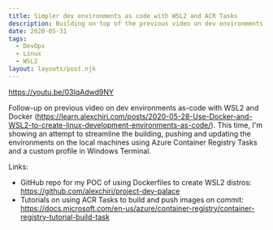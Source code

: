 ```yaml
---
title: Simpler dev environments as code with WSL2 and ACR Tasks
description: Building on top of the previous video on dev environments-as-code with Docker and WSL2, adding some automation
date: 2020-05-31
tags:
  - DevOps
  - Linux
  - WSL2
layout: layouts/post.njk
---
```


https://youtu.be/03IqAdwd9NY

Follow-up on previous video on dev environments as-code with WSL2 and Docker (https://learn.alexchiri.com/posts/2020-05-28-Use-Docker-and-WSL2-to-create-linux-development-environments-as-code/). This time, I'm showing an attempt to streamline the building, pushing and updating the environments on the local machines using Azure Container Registry Tasks and a custom profile in Windows Terminal.

Links:
* GitHub repo for my POC of using Dockerfiles to create WSL2 distros: https://github.com/alexchiri/project-dev-palace
* Tutorials on using ACR Tasks to build and push images on commit: https://docs.microsoft.com/en-us/azure/container-registry/container-registry-tutorial-build-task
